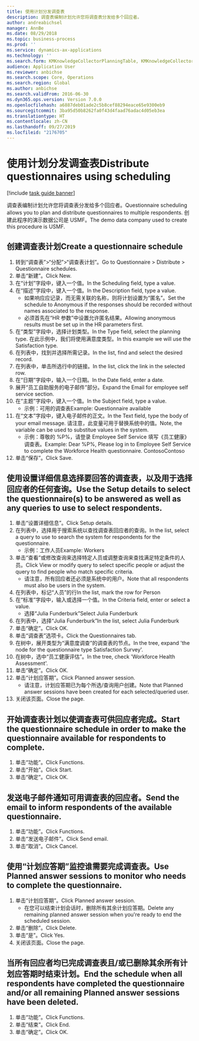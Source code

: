 ```yaml
---
title: 使用计划分发调查表
description: 调查表编制计划允许您将调查表分发给多个回应者。
author: andreabichsel
manager: AnnBe
ms.date: 08/29/2018
ms.topic: business-process
ms.prod: ''
ms.service: dynamics-ax-applications
ms.technology: ''
ms.search.form: KMKnowledgeCollectorPlanningTable, KMKnowledgeCollectorPlanningMulti, SysQueryForm, HcmPersonLookup, KMKnowledgeCollectorPlanning
audience: Application User
ms.reviewer: anbichse
ms.search.scope: Core, Operations
ms.search.region: Global
ms.author: anbichse
ms.search.validFrom: 2016-06-30
ms.dyn365.ops.version: Version 7.0.0
ms.openlocfilehash: a6887deb01ade2c5b8cef88294eace65e9300eb9
ms.sourcegitcommit: 3ba95d50b8262fa0f43d4faad76adac4d05eb3ea
ms.translationtype: HT
ms.contentlocale: zh-CN
ms.lasthandoff: 09/27/2019
ms.locfileid: "2176705"
---
```

# <a name="distribute-questionnaires-using-scheduling"></a><span data-ttu-id="bc1be-103">使用计划分发调查表</span><span class="sxs-lookup"><span data-stu-id="bc1be-103">Distribute questionnaires using scheduling</span></span>

[!include [task guide banner](../../includes/task-guide-banner.md)]

<span data-ttu-id="bc1be-104">调查表编制计划允许您将调查表分发给多个回应者。</span><span class="sxs-lookup"><span data-stu-id="bc1be-104">Questionnaire scheduling allows you to plan and distribute questionnaires to multiple respondents.</span></span> <span data-ttu-id="bc1be-105">创建此程序的演示数据公司是 USMF。</span><span class="sxs-lookup"><span data-stu-id="bc1be-105">The demo data company used to create this procedure is USMF.</span></span>


## <a name="create-a-questionnaire-schedule"></a><span data-ttu-id="bc1be-106">创建调查表计划</span><span class="sxs-lookup"><span data-stu-id="bc1be-106">Create a questionnaire schedule</span></span>
1. <span data-ttu-id="bc1be-107">转到“调查表”>“分配”>“调查表计划”。</span><span class="sxs-lookup"><span data-stu-id="bc1be-107">Go to Questionnaire > Distribute > Questionnaire schedules.</span></span>
2. <span data-ttu-id="bc1be-108">单击“新建”。</span><span class="sxs-lookup"><span data-stu-id="bc1be-108">Click New.</span></span>
3. <span data-ttu-id="bc1be-109">在“计划”字段中，键入一个值。</span><span class="sxs-lookup"><span data-stu-id="bc1be-109">In the Scheduling field, type a value.</span></span>
4. <span data-ttu-id="bc1be-110">在“描述”字段中，键入一个值。</span><span class="sxs-lookup"><span data-stu-id="bc1be-110">In the Description field, type a value.</span></span>
    * <span data-ttu-id="bc1be-111">如果响应应记录，而无需关联的名称，则将计划设置为“匿名”。</span><span class="sxs-lookup"><span data-stu-id="bc1be-111">Set the schedule to Anonymous if the responses should be recorded without names associated to the response.</span></span>  
    * <span data-ttu-id="bc1be-112">必须首先在“HR 参数”中设置允许匿名结果。</span><span class="sxs-lookup"><span data-stu-id="bc1be-112">Allowing anonymous results must be set up in the HR parameters first.</span></span>  
5. <span data-ttu-id="bc1be-113">在“类型”字段中，选择计划类型。</span><span class="sxs-lookup"><span data-stu-id="bc1be-113">In the Type field, select the planning type.</span></span>  <span data-ttu-id="bc1be-114">在此示例中，我们将使用满意度类型。</span><span class="sxs-lookup"><span data-stu-id="bc1be-114">In this example we will use the Satisfaction type.</span></span>
6. <span data-ttu-id="bc1be-115">在列表中，找到并选择所需记录。</span><span class="sxs-lookup"><span data-stu-id="bc1be-115">In the list, find and select the desired record.</span></span>
7. <span data-ttu-id="bc1be-116">在列表中，单击所选行中的链接。</span><span class="sxs-lookup"><span data-stu-id="bc1be-116">In the list, click the link in the selected row.</span></span>
8. <span data-ttu-id="bc1be-117">在“日期”字段中，输入一个日期。</span><span class="sxs-lookup"><span data-stu-id="bc1be-117">In the Date field, enter a date.</span></span>
9. <span data-ttu-id="bc1be-118">展开“员工自助服务的电子邮件”部分。</span><span class="sxs-lookup"><span data-stu-id="bc1be-118">Expand the Email for employee self service section.</span></span>
10. <span data-ttu-id="bc1be-119">在“主题”字段中，键入一个值。</span><span class="sxs-lookup"><span data-stu-id="bc1be-119">In the Subject field, type a value.</span></span>
    * <span data-ttu-id="bc1be-120">示例：可用的调查表</span><span class="sxs-lookup"><span data-stu-id="bc1be-120">Example: Questionnaire available</span></span>  
11. <span data-ttu-id="bc1be-121">在“文本”字段中，键入电子邮件的正文。</span><span class="sxs-lookup"><span data-stu-id="bc1be-121">In the Text field, type the body of your email message.</span></span> <span data-ttu-id="bc1be-122">请注意，此变量可用于替换系统中的值。</span><span class="sxs-lookup"><span data-stu-id="bc1be-122">Note, the variable can be used to substitue values in the system.</span></span>
    * <span data-ttu-id="bc1be-123">示例：尊敬的 %P%，请登录 Employee Self Service 填写《员工健康》调查表。</span><span class="sxs-lookup"><span data-stu-id="bc1be-123">Example:   Dear %P%,  Please log in to Employee Self Service to complete the Workforce Health questionnaire.</span></span>  <span data-ttu-id="bc1be-124">Contoso</span><span class="sxs-lookup"><span data-stu-id="bc1be-124">Contoso</span></span>  
12. <span data-ttu-id="bc1be-125">单击“保存”。</span><span class="sxs-lookup"><span data-stu-id="bc1be-125">Click Save.</span></span>

## <a name="use-the-setup-details-to-select-the-questionnaires-to-be-answered-as-well-as-any-queries-to-use-to-select-respondents"></a><span data-ttu-id="bc1be-126">使用设置详细信息选择要回答的调查表，以及用于选择回应者的任何查询。</span><span class="sxs-lookup"><span data-stu-id="bc1be-126">Use the Setup details to select the questionnaire(s) to be answered as well as any queries to use to select respondents.</span></span>
1. <span data-ttu-id="bc1be-127">单击“设置详细信息”。</span><span class="sxs-lookup"><span data-stu-id="bc1be-127">Click Setup details.</span></span>
2. <span data-ttu-id="bc1be-128">在列表中，选择用于搜索系统以查找调查表回应者的查询。</span><span class="sxs-lookup"><span data-stu-id="bc1be-128">In the list, select a query to use to search the system for respondents for the questionnaire.</span></span>
    * <span data-ttu-id="bc1be-129">示例：工作人员</span><span class="sxs-lookup"><span data-stu-id="bc1be-129">Example: Workers</span></span>  
3. <span data-ttu-id="bc1be-130">单击“查看”或修改查询来选择特定人员或调整查询来查找满足特定条件的人员。</span><span class="sxs-lookup"><span data-stu-id="bc1be-130">Click View or modify query to select specific people or adjust the query to find people who match specific criteria.</span></span>
    * <span data-ttu-id="bc1be-131">请注意，所有回应者还必须是系统中的用户。</span><span class="sxs-lookup"><span data-stu-id="bc1be-131">Note that all respondents must also be users in the system.</span></span>  
4. <span data-ttu-id="bc1be-132">在列表中，标记“人员”的行</span><span class="sxs-lookup"><span data-stu-id="bc1be-132">In the list, mark the row for Person</span></span>
5. <span data-ttu-id="bc1be-133">在“标准”字段中，输入或选择一个值。</span><span class="sxs-lookup"><span data-stu-id="bc1be-133">In the Criteria field, enter or select a value.</span></span>
    * <span data-ttu-id="bc1be-134">选择“Julia Funderburk”</span><span class="sxs-lookup"><span data-stu-id="bc1be-134">Select Julia Funderburk</span></span>  
6. <span data-ttu-id="bc1be-135">在列表中，选择“Julia Funderburk”</span><span class="sxs-lookup"><span data-stu-id="bc1be-135">In the list, select Julia Funderburk</span></span>
7. <span data-ttu-id="bc1be-136">单击“确定”。</span><span class="sxs-lookup"><span data-stu-id="bc1be-136">Click OK.</span></span>
8. <span data-ttu-id="bc1be-137">单击“调查表”选项卡。</span><span class="sxs-lookup"><span data-stu-id="bc1be-137">Click the Questionnaires tab.</span></span>
9. <span data-ttu-id="bc1be-138">在树中，展开类型为“满意度调查”的调查表的节点。</span><span class="sxs-lookup"><span data-stu-id="bc1be-138">In the tree, expand 'the node for the questionnaire type Satisfaction Survey'.</span></span>
10. <span data-ttu-id="bc1be-139">在树中，选中“员工健康评估”。</span><span class="sxs-lookup"><span data-stu-id="bc1be-139">In the tree, check 'Workforce Health Assessment'.</span></span>
11. <span data-ttu-id="bc1be-140">单击“确定”。</span><span class="sxs-lookup"><span data-stu-id="bc1be-140">Click OK.</span></span>
12. <span data-ttu-id="bc1be-141">单击“计划应答期”。</span><span class="sxs-lookup"><span data-stu-id="bc1be-141">Click Planned answer session.</span></span>
    * <span data-ttu-id="bc1be-142">请注意，计划应答期已为每个所选/查询用户创建。</span><span class="sxs-lookup"><span data-stu-id="bc1be-142">Note that Planned answer sessions have been created for each selected/queried user.</span></span>  
13. <span data-ttu-id="bc1be-143">关闭该页面。</span><span class="sxs-lookup"><span data-stu-id="bc1be-143">Close the page.</span></span>

## <a name="start-the-questionnaire-schedule-in-order-to-make-the-questionnaire-available-for-respondents-to-complete"></a><span data-ttu-id="bc1be-144">开始调查表计划以使调查表可供回应者完成。</span><span class="sxs-lookup"><span data-stu-id="bc1be-144">Start the questionnaire schedule in order to make the questionnaire available for respondents to complete.</span></span>
1. <span data-ttu-id="bc1be-145">单击“功能”。</span><span class="sxs-lookup"><span data-stu-id="bc1be-145">Click Functions.</span></span>
2. <span data-ttu-id="bc1be-146">单击“开始”。</span><span class="sxs-lookup"><span data-stu-id="bc1be-146">Click Start.</span></span>
3. <span data-ttu-id="bc1be-147">单击“确定”。</span><span class="sxs-lookup"><span data-stu-id="bc1be-147">Click OK.</span></span>

## <a name="send-the-email-to-inform-respondents-of-the-available-questionnaire"></a><span data-ttu-id="bc1be-148">发送电子邮件通知可用调查表的回应者。</span><span class="sxs-lookup"><span data-stu-id="bc1be-148">Send the email to inform respondents of the available questionnaire.</span></span>
1. <span data-ttu-id="bc1be-149">单击“功能”。</span><span class="sxs-lookup"><span data-stu-id="bc1be-149">Click Functions.</span></span>
2. <span data-ttu-id="bc1be-150">单击“发送电子邮件”。</span><span class="sxs-lookup"><span data-stu-id="bc1be-150">Click Send email.</span></span>
3. <span data-ttu-id="bc1be-151">单击“取消”。</span><span class="sxs-lookup"><span data-stu-id="bc1be-151">Click Cancel.</span></span>

## <a name="use-planned-answer-sessions-to-monitor-who-needs-to-complete-the-questionnaire"></a><span data-ttu-id="bc1be-152">使用“计划应答期”监控谁需要完成调查表。</span><span class="sxs-lookup"><span data-stu-id="bc1be-152">Use Planned answer sessions to monitor who needs to complete the questionnaire.</span></span>
1. <span data-ttu-id="bc1be-153">单击“计划应答期”。</span><span class="sxs-lookup"><span data-stu-id="bc1be-153">Click Planned answer session.</span></span>
    * <span data-ttu-id="bc1be-154">在您可以结束计划会话时，删除所有其余计划应答期。</span><span class="sxs-lookup"><span data-stu-id="bc1be-154">Delete any remaining planned answer session when you're ready to end the scheduled session.</span></span>  
2. <span data-ttu-id="bc1be-155">单击“删除”。</span><span class="sxs-lookup"><span data-stu-id="bc1be-155">Click Delete.</span></span>
3. <span data-ttu-id="bc1be-156">单击“是”。</span><span class="sxs-lookup"><span data-stu-id="bc1be-156">Click Yes.</span></span>
4. <span data-ttu-id="bc1be-157">关闭该页面。</span><span class="sxs-lookup"><span data-stu-id="bc1be-157">Close the page.</span></span>

## <a name="end-the-schedule-when-all-respondents-have-completed-the-questionnaire-andor-all-remaining-planned-answer-sessions-have-been-deleted"></a><span data-ttu-id="bc1be-158">当所有回应者均已完成调查表且/或已删除其余所有计划应答期时结束计划。</span><span class="sxs-lookup"><span data-stu-id="bc1be-158">End the schedule when all respondents have completed the questionnaire and/or all remaining Planned answer sessions have been deleted.</span></span>
1. <span data-ttu-id="bc1be-159">单击“功能”。</span><span class="sxs-lookup"><span data-stu-id="bc1be-159">Click Functions.</span></span>
2. <span data-ttu-id="bc1be-160">单击“结束”。</span><span class="sxs-lookup"><span data-stu-id="bc1be-160">Click End.</span></span>
3. <span data-ttu-id="bc1be-161">单击“确定”。</span><span class="sxs-lookup"><span data-stu-id="bc1be-161">Click OK.</span></span>

